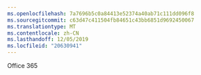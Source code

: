 ```yaml
---
ms.openlocfilehash: 7a7696b5c0a84413e52374a40ab71c111dd096f8
ms.sourcegitcommit: c63d47c411504fb84651c43bb6851d9692450067
ms.translationtype: MT
ms.contentlocale: zh-CN
ms.lasthandoff: 12/05/2019
ms.locfileid: "20630941"
---
```

<Token xmlns:xlink="http://www.w3.org/1999/xlink">Office 365</Token>